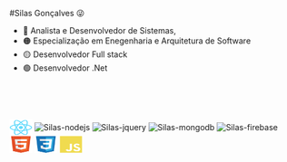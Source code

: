 #Silas Gonçalves 😜

- 🔴  Analista e Desenvolvedor de Sistemas, 
- 🟠  Especialização em Enegenharia e Arquitetura de Software
- 🟡  Desenvolvedor Full stack
- 🟢  Desenvolvedor .Net

##

<img src="https://github-readme-stats.vercel.app/api?username=silasgoncalvesczs&show_icons=true&theme=dark&count_private=true" alt="">

<img src="https://github-readme-stats.vercel.app/api/top-langs/?username=silasgoncalvesczs&layout=compact&theme=dark" alt="">

##

<div style="display: inline_block">
    <img align="center" alt="Silas-React" height="30" width="40"
        src="https://raw.githubusercontent.com/devicons/devicon/master/icons/react/react-original.svg">
    <img align="center" alt="Silas-nodejs" height="30" width="40"
        src="https://cdn.jsdelivr.net/gh/devicons/devicon/icons/nodejs/nodejs-original.svg">
    <img align="center" alt="Silas-jquery" height="30" width="40"
        src="https://cdn.jsdelivr.net/gh/devicons/devicon/icons/jquery/jquery-original.svg">
    <img align="center" alt="Silas-mongodb" height="30" width="40"
        src="https://cdn.jsdelivr.net/gh/devicons/devicon/icons/mongodb/mongodb-original.svg">
    <img align="center" alt="Silas-firebase" height="30" width="40"
        src="https://cdn.jsdelivr.net/gh/devicons/devicon/icons/firebase/firebase-plain.svg">
    <img align="center" alt="Silas-HTML" height="30" width="40"
        src="https://raw.githubusercontent.com/devicons/devicon/master/icons/html5/html5-original.svg">
    <img align="center" alt="Silas-CSS" height="30" width="40"
        src="https://raw.githubusercontent.com/devicons/devicon/master/icons/css3/css3-original.svg">
    <img align="center" alt="Silas-Js" height="30" width="40"
        src="https://raw.githubusercontent.com/devicons/devicon/master/icons/javascript/javascript-plain.svg">
</div>

##
